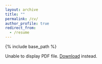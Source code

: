 ```yaml
---
layout: archive
title: ""
permalink: /cv/
author_profile: true
redirect_from:
  - /resume
---
```


{% include base_path %}

<object data="/files/KTazi_CV_Apr23.pdf" type="application/pdf" width="100%" height="500px">
      <p>Unable to display PDF file. <a href="/files/KTazi_CV_Apr23.pdf">Download</a> instead.</p>
    </object>
